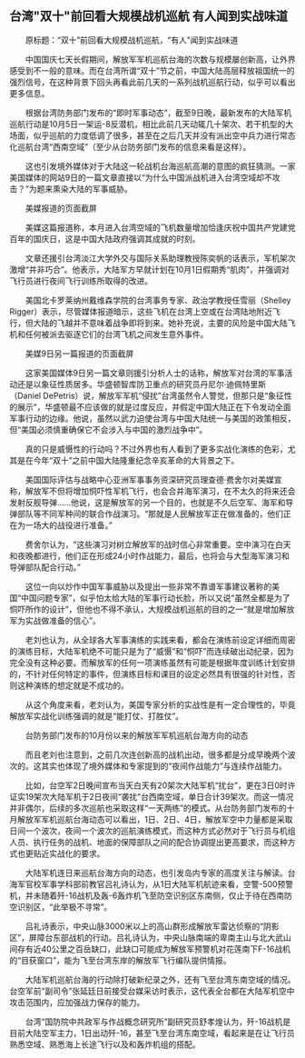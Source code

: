 ## 台湾"双十"前回看大规模战机巡航 有人闻到实战味道
　　原标题：“双十”前回看大规模战机巡航，“有人”闻到实战味道

　　中国国庆七天长假期间，解放军军机巡航台海的次数与规模屡创新高，让外界感受到不一般的意味。而在台湾所谓“双十”节之前，中国大陆高层释放祖国统一的强烈信号，在这种背景下回头再看此前几天的一系列战机巡航行动，似乎可以看出更多信息。

　　根据台湾防务部门发布的“即时军事动态”，截至9日晚，最新发布的大陆军机巡航行动是10月5日一架运-8反潜机，相比此前几天动辄几十架次、若干机型的大场面，似乎巡航的力度低调了很多，甚至在之后几天并没有派出空中兵力进行常态化巡航台湾“西南空域”（至少从台防务部门发布的信息来看是这样）。

　　这也引发境外媒体对于大陆这一轮战机台海巡航高潮的意图的疯狂猜测。一家美国媒体的网站9日的一篇文章直接以“为什么中国派战机进入台湾空域却不攻击？”为题来熏染大陆的军事威胁。

　　美媒报道的页面截屏

　　美媒这篇报道称，本月进入台湾空域的飞机数量增加恰逢庆祝中国共产党建党百年的国庆日，这是中国大陆政府强调其成就的时刻。

　　文章还援引台湾淡江大学外交与国际关系助理教授陈奕帆的话表示，军机架次激增“并非巧合”。他表示，大陆军方早就计划在10月1日假期秀“肌肉”，并强调对飞行员进行夜间飞行训练所取得的改进。

　　美国北卡罗莱纳州戴维森学院的台湾事务专家、政治学教授任雪丽（Shelley Rigger）表示，尽管媒体报道暗示，这些飞机在台湾上空或在台湾陆地附近飞行，但大陆的飞越并不意味着战争即将到来。她补充说，主要的风险是中国大陆飞机和任何被派去驱逐它们的台湾飞机之间发生意外事件。

　　美媒9日另一篇报道的页面截屏

　　这家美国媒体9日另一篇文章则援引分析人士的话称，解放军对台湾的军事活动还是以象征性质居多。华盛顿智库防卫重点的研究员丹尼尔·迪佩特里斯（Daniel DePetris）说，解放军军机“侵扰”台湾虽然令人警觉，但那只是“象征性的展示”，华盛顿最不应该做的就是过度反应，并假定中国大陆正在下令发动全面军事行动的边缘。他说，虽然以武力迫使台湾与中国大陆统一与美国的政策相反，但“美国必须慎重确保它不会涉入与中国的激烈战争中”。

　　真的只是威慑性的行动吗？不过外界也有人看到了更多实战化演练的色彩，尤其是在今年“双十”之前中国大陆隆重纪念辛亥革命的大背景之下。

　　美国国际评估与战略中心亚洲军事事务资深研究员理查德·费舍尔对美媒宣称，解放军不但将增加恫吓性军机飞行，也会合并海军演习，在不太久的将来还会发射反舰导弹……他说，这是解放军的另一个目的，也就是不久后空军、海军和导弹部队等不同军种间的联合作战演习。“那就是人民解放军正在做准备的，他们正在为一场大的战役进行准备。”

　　费舍尔认为，“这些演习对树立解放军的战时信心非常重要。空中演习在白天和夜晚都进行，他们正在形成24小时作战能力，最后，也将会与大型海军演习和导弹部队配合行动。”

　　这位一向以炒作中国军事威胁以及提出一些非常不靠谱军事建议著称的美国“中国问题专家”，似乎怕太给大陆的军事行动长脸，所以又说“虽然全都是为了恫吓所作的设计”，但他也不得不承认，大规模战机巡航的目的之一“就是增加解放军为实战做准备的信心”。

　　老刘也认为，从全球各大军事演练的实践来看，都会在演练前设定详细而周密的演练目标，大陆军机绝不可能只是为了“威慑”和“恫吓”而连续破出动纪录，因为完全没有这种必要。而解放军的任何一项演练虽然有可能是根据年度训练计划安排的，不针对任何特定的事件，但演练目标和课目的设定必然具有很强的针对性，否则这种演练的想定就是不成功的。

　　从这个角度来看，老刘认为，美国专家分析的实战性是有一定合理性的，毕竟解放军实战化训练强调的就是“能打仗、打胜仗”。

　　台防务部门发布的10月份以来的解放军军机巡航台海方向的动态

　　而且老刘也注意到，之前几次连创新高的战机出动，很多都是分成早晚两个波次的。这其实也体现了境外媒体和专家提到的“夜间作战能力”与连续作战能力。

　　比如，台空军2日晚间宣布当天白天有20架次大陆军机“扰台”，更在3日0时许证实19架次大陆军机于2日夜间“袭扰”台西南空域，单日合计39架次。而这一情况并非偶尔，后续的多次巡航也采取这样“一天两练”的模式。从台防务部门发布的十月解放军军机巡航台海动态可以看出，1日、2日、4日，解放军空中力量都是采取日间一个波次，夜间一个波次的巡航演练模式，而这种方式必然对于飞行员与机组人员、执行任务的战机、地面的保障部队之间的配合协调提出更高要求，而这种方式也更贴近实战化的要求。

　　大陆军机连日来巡航台海方向的动态，也引发岛内专家的高度关注与解读。台海军官校军事学科部前教官吕礼诗认为，从1日大陆军机航迹来看，空警-500预警机，并未随着歼-16战机及轰-6轰炸机飞至防空识别区东南侧，仅止于待在西南防空识别区，“此举极不寻常”。

　　吕礼诗表示，中央山脉3000米以上的高山群形成解放军雷达侦察的“阴影区”，屏障台东部战机的行动。吕礼诗认为，中央山脉南端的卑南主山与北大武山间存有近40公里之百岳缺口，此缺口可能成为解放军预警机对花莲南下F-16战机的“目获窗口”，能为飞至台湾东岸的解放军飞行编队提供情报。

　　大陆军机巡航台海的行动除打破新纪录之外，还有飞至台湾东南空域的情况。台空军前“副司令”张延廷日前接受台媒采访时表示，这代表全台都在大陆军机空中攻击范围内，应加强战力保存的能力。

　　台湾“国防院中共政军与作战概念研究所”副研究员舒孝煌认为，歼-16战机是目前大陆空军主力，1日出动歼-16，甚至飞至台湾东南空域，看起来是在让飞行员熟悉空域、熟悉海上长途飞行以及和轰炸机组的搭配。

